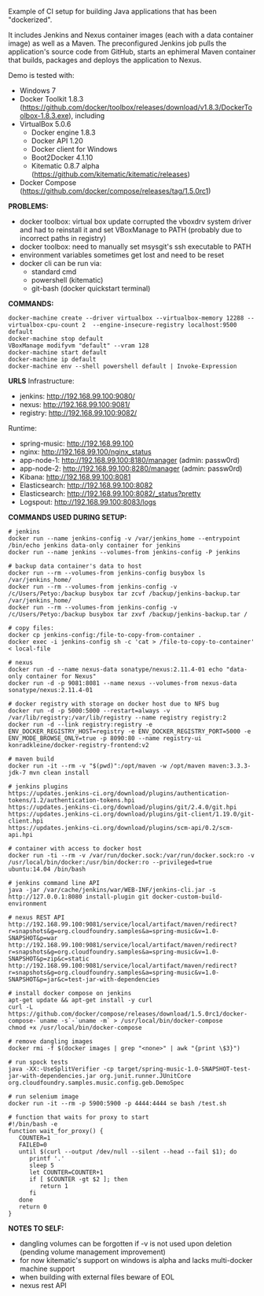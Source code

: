 Example of CI setup for building Java applications that has been "dockerized". 

It includes Jenkins and Nexus container images (each with a data container image) as well as a Maven.
The preconfigured Jenkins job pulls the application's source code from GitHub, starts an ephimeral Maven container that builds, packages and deploys the application to Nexus.

Demo is tested with: 
* Windows 7 
* Docker Toolkit 1.8.3 (https://github.com/docker/toolbox/releases/download/v1.8.3/DockerToolbox-1.8.3.exe), including
* VirtualBox 5.0.6
    * Docker engine 1.8.3
    * Docker API 1.20
    * Docker client for Windows
    * Boot2Docker 4.1.10
    * Kitematic 0.8.7 alpha (https://github.com/kitematic/kitematic/releases)
* Docker Compose (https://github.com/docker/compose/releases/tag/1.5.0rc1)	

**PROBLEMS:**
* docker toolbox: virtual box update corrupted the vboxdrv system driver and had to reinstall it and set VBoxManage to PATH (probably due to incorrect paths in registry)
* docker toolbox: need to manually set msysgit's ssh executable to PATH
* environment variables sometimes get lost and need to be reset
* docker cli can be run via:
	- standard cmd
	- powershell (kitematic)
	- git-bash (docker quickstart terminal)

**COMMANDS:**
```	
docker-machine create --driver virtualbox --virtualbox-memory 12288 --virtualbox-cpu-count 2  --engine-insecure-registry localhost:9500 default
docker-machine stop default
VBoxManage modifyvm "default" --vram 128
docker-machine start default
docker-machine ip default
docker-machine env --shell powershell default | Invoke-Expression
```	
**URLS**
Infrastructure:
* jenkins:  http://192.168.99.100:9080/
* nexus:    http://192.168.99.100:9081/
* registry: http://192.168.99.100:9082/

Runtime:
* spring-music:  http://192.168.99.100
* nginx:         http://192.168.99.100/nginx_status
* app-node-1:    http://192.168.99.100:8180/manager (admin: passw0rd)
* app-node-2:    http://192.168.99.100:8280/manager (admin: passw0rd)
* Kibana:        http://192.168.99.100:8081
* Elasticsearch: http://192.168.99.100:8082
* Elasticsearch: http://192.168.99.100:8082/_status?pretty
* Logspout:      http://192.168.99.100:8083/logs


**COMMANDS USED DURING SETUP:**
```	
# jenkins
docker run --name jenkins-config -v /var/jenkins_home --entrypoint /bin/echo jenkins data-only container for jenkins
docker run --name jenkins --volumes-from jenkins-config -P jenkins

# backup data container's data to host
docker run --rm --volumes-from jenkins-config busybox ls /var/jenkins_home/
docker run --rm --volumes-from jenkins-config -v /c/Users/Petyo:/backup busybox tar zcvf /backup/jenkins-backup.tar /var/jenkins_home/
docker run --rm --volumes-from jenkins-config -v /c/Users/Petyo:/backup busybox tar zxvf /backup/jenkins-backup.tar /

# copy files:
docker cp jenkins-config:/file-to-copy-from-container .
docker exec -i jenkins-config sh -c 'cat > /file-to-copy-to-container' < local-file

# nexus
docker run -d --name nexus-data sonatype/nexus:2.11.4-01 echo "data-only container for Nexus"
docker run -d -p 9081:8081 --name nexus --volumes-from nexus-data sonatype/nexus:2.11.4-01

# docker registry with storage on docker host due to NFS bug
docker run -d -p 5000:5000 --restart=always -v /var/lib/registry:/var/lib/registry --name registry registry:2
docker run -d --link registry:registry -e ENV_DOCKER_REGISTRY_HOST=registry -e ENV_DOCKER_REGISTRY_PORT=5000 -e ENV_MODE_BROWSE_ONLY=true -p 8090:80 --name registry-ui konradkleine/docker-registry-frontend:v2

# maven build
docker run -it --rm -v "$(pwd)":/opt/maven -w /opt/maven maven:3.3.3-jdk-7 mvn clean install

# jenkins plugins
https://updates.jenkins-ci.org/download/plugins/authentication-tokens/1.2/authentication-tokens.hpi
https://updates.jenkins-ci.org/download/plugins/git/2.4.0/git.hpi
https://updates.jenkins-ci.org/download/plugins/git-client/1.19.0/git-client.hpi
https://updates.jenkins-ci.org/download/plugins/scm-api/0.2/scm-api.hpi

# container with access to docker host
docker run -ti --rm -v /var/run/docker.sock:/var/run/docker.sock:ro -v /usr/local/bin/docker:/usr/bin/docker:ro --privileged=true ubuntu:14.04 /bin/bash

# jenkins command line API
java -jar /var/cache/jenkins/war/WEB-INF/jenkins-cli.jar -s http://127.0.0.1:8080 install-plugin git docker-custom-build-environment

# nexus REST API
http://192.168.99.100:9081/service/local/artifact/maven/redirect?r=snapshots&g=org.cloudfoundry.samples&a=spring-music&v=1.0-SNAPSHOT&p=war
http://192.168.99.100:9081/service/local/artifact/maven/redirect?r=snapshots&g=org.cloudfoundry.samples&a=spring-music&v=1.0-SNAPSHOT&p=zip&c=static
http://192.168.99.100:9081/service/local/artifact/maven/redirect?r=snapshots&g=org.cloudfoundry.samples&a=spring-music&v=1.0-SNAPSHOT&p=jar&c=test-jar-with-dependencies

# install docker compose on jenkins
apt-get update && apt-get install -y curl
curl -L https://github.com/docker/compose/releases/download/1.5.0rc1/docker-compose-`uname -s`-`uname -m` > /usr/local/bin/docker-compose
chmod +x /usr/local/bin/docker-compose

# remove dangling images
docker rmi -f $(docker images | grep "<none>" | awk "{print \$3}")

# run spock tests
java -XX:-UseSplitVerifier -cp target/spring-music-1.0-SNAPSHOT-test-jar-with-dependencies.jar org.junit.runner.JUnitCore org.cloudfoundry.samples.music.config.geb.DemoSpec

# run selenium image
docker run -it --rm -p 5900:5900 -p 4444:4444 se bash /test.sh

# function that waits for proxy to start
#!/bin/bash -e
function wait_for_proxy() {
   COUNTER=1
   FAILED=0
   until $(curl --output /dev/null --silent --head --fail $1); do
      printf '.'
      sleep 5
      let COUNTER=COUNTER+1 
      if [ $COUNTER -gt $2 ]; then 
	     return 1
      fi
   done
   return 0
}
```	

**NOTES TO SELF:**
* dangling volumes can be forgotten if -v is not used upon deletion (pending volume management improvement)
* for now kitematic's support on windows is alpha and lacks multi-docker machine support
* when building with external files beware of EOL
* nexus rest API
